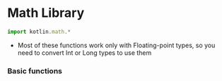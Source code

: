 # Math Library
```js
import kotlin.math.*
```
- Most of these functions work only with Floating-point types, so you need to convert Int or Long types to use them

### Basic functions
